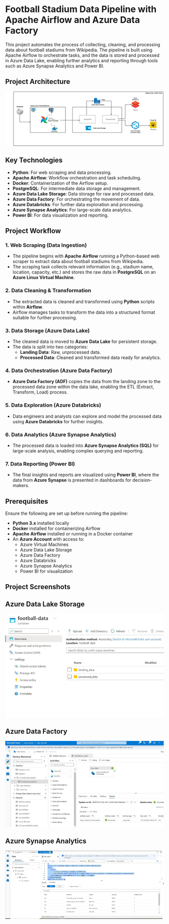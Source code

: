 # Football Stadium Data Pipeline with Apache Airflow and Azure Data Factory

This project automates the process of collecting, cleaning, and processing data about football stadiums from Wikipedia. The pipeline is built using Apache Airflow to orchestrate tasks, and the data is stored and processed in Azure Data Lake, enabling further analytics and reporting through tools such as Azure Synapse Analytics and Power BI.

## Project Architecture
![digram](https://github.com/aadhil96/Football_Stadium_Data_Pipeline_with_Apache_Airflow_Azure/blob/c375117322b8c44025867dd40c8c09f973540681/Diagram.jpg)

## Key Technologies
- **Python**: For web scraping and data processing.
- **Apache Airflow**: Workflow orchestration and task scheduling.
- **Docker**: Containerization of the Airflow setup.
- **PostgreSQL**: For intermediate data storage and management.
- **Azure Data Lake Storage**: Data storage for raw and processed data.
- **Azure Data Factory**: For orchestrating the movement of data.
- **Azure Databricks**: For further data exploration and processing.
- **Azure Synapse Analytics**: For large-scale data analytics.
- **Power BI**: For data visualization and reporting.

## Project Workflow
### 1. Web Scraping (Data Ingestion)
- The pipeline begins with **Apache Airflow** running a Python-based web scraper to extract data about football stadiums from Wikipedia.
- The scraping task collects relevant information (e.g., stadium name, location, capacity, etc.) and stores the raw data in **PostgreSQL** on an **Azure Linux Virtual Machine**.

### 2. Data Cleaning & Transformation
- The extracted data is cleaned and transformed using **Python** scripts within **Airflow**.
- Airflow manages tasks to transform the data into a structured format suitable for further processing.

### 3. Data Storage (Azure Data Lake)
- The cleaned data is moved to **Azure Data Lake** for persistent storage.
- The data is split into two categories:
  - **Landing Data**: Raw, unprocessed data.
  - **Processed Data**: Cleaned and transformed data ready for analytics.

### 4. Data Orchestration (Azure Data Factory)
- **Azure Data Factory (ADF)** copies the data from the landing zone to the processed data zone within the data lake, enabling the ETL (Extract, Transform, Load) process.

### 5. Data Exploration (Azure Databricks)
- Data engineers and analysts can explore and model the processed data using **Azure Databricks** for further insights.

### 6. Data Analytics (Azure Synapse Analytics)
- The processed data is loaded into **Azure Synapse Analytics (SQL)** for large-scale analysis, enabling complex querying and reporting.

### 7. Data Reporting (Power BI)
- The final insights and reports are visualized using **Power BI**, where the data from **Azure Synapse** is presented in dashboards for decision-makers.

## Prerequisites

Ensure the following are set up before running the pipeline:
- **Python 3.x** installed locally
- **Docker** installed for containerizing Airflow
- **Apache Airflow** installed or running in a Docker container
- An **Azure Account** with access to:
  - Azure Virtual Machines
  - Azure Data Lake Storage
  - Azure Data Factory
  - Azure Databricks
  - Azure Synapse Analytics
  - Power BI for visualization

## Project Screenshots

## Azure Data Lake Storage
![data](https://github.com/aadhil96/Football_Stadium_Data_Pipeline_with_Apache_Airflow_Azure/blob/77524220042b2a5a4e87566aba30fca552ebcc8f/Azure%20Storage.JPG)

## Azure Data Factory
![adf](https://github.com/aadhil96/Football_Stadium_Data_Pipeline_with_Apache_Airflow_Azure/blob/77524220042b2a5a4e87566aba30fca552ebcc8f/ADF.JPG)

## Azure Synapse Analytics
![sys](https://github.com/aadhil96/Football_Stadium_Data_Pipeline_with_Apache_Airflow_Azure/blob/77524220042b2a5a4e87566aba30fca552ebcc8f/Synapse.JPG)
